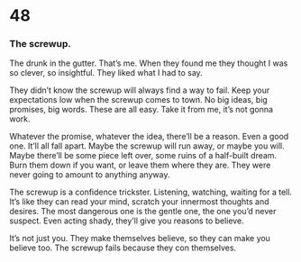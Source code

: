 # 48

### The screwup.

The drunk in the gutter. That’s me. When they found me they thought I was so clever, so insightful. They liked what I had to say.

They didn’t know the screwup will always find a way to fail. Keep your expectations low when the screwup comes to town. No big ideas, big promises, big words. These are all easy. Take it from me, it’s not gonna work.

Whatever the promise, whatever the idea, there’ll be a reason. Even a good one. It’ll all fall apart. Maybe the screwup will run away, or maybe you will. Maybe there’ll be some piece left over, some ruins of a half-built dream. Burn them down if you want, or leave them where they are. They were never going to amount to anything anyway.

The screwup is a confidence trickster. Listening, watching, waiting for a tell. It’s like they can read your mind, scratch your innermost thoughts and desires. The most dangerous one is the gentle one, the one you’d never suspect. Even acting shady, they’ll give you reasons to believe.

It’s not just you. They make themselves believe, so they can make you believe too. The screwup fails because they con themselves. 